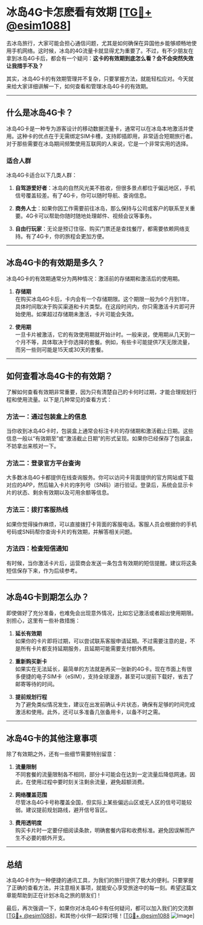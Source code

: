 # 冰岛4G卡怎麽看有效期 [[TG💪+ @esim1088](https://t.me/s/esim1088)]

去冰岛旅行，大家可能会担心通信问题，尤其是如何确保在异国他乡能够顺畅地使用手机网络。这时候，冰岛的4G流量卡就显得尤为重要了。不过，有不少朋友在拿到冰岛4G卡后，都会有一个疑问：**这卡的有效期到底怎么看？会不会突然失效让我措手不及？**

其实，冰岛4G卡的有效期管理并不复杂，只要掌握方法，就能轻松应对。今天就来给大家详细讲解一下，如何查看和管理冰岛4G卡的有效期。

---

## 什么是冰岛4G卡？

冰岛4G卡是一种专为游客设计的移动数据流量卡，通常可以在冰岛本地激活并使用。这种卡的优点在于无需绑定SIM卡槽，支持即插即用，非常适合短期旅行者。对于那些需要在冰岛期间频繁使用互联网的人来说，它是一个非常实用的选择。

### 适合人群

冰岛4G卡适合以下几类人群：

1. **自驾游爱好者**：冰岛的自然风光美不胜收，但很多景点都位于偏远地区，手机信号覆盖较差。有了4G卡，你可以随时导航、查询信息。
   
2. **商务人士**：如果你因工作需要前往冰岛，那么保持与公司或客户的联系至关重要。4G卡可以帮助你随时随地处理邮件、视频会议等事务。

3. **自由行玩家**：无论是预订住宿、购买门票还是查找餐厅，都需要依赖网络支持。有了4G卡，你的旅程会更加方便。

---

## 冰岛4G卡的有效期是多久？

冰岛4G卡的有效期通常分为两种情况：激活前的存储期和激活后的使用期。

1. **存储期**  
   在购买冰岛4G卡后，卡内会有一个存储期限。这个期限一般为6个月到1年，具体时间取决于购买渠道和卡片类型。在这段时间内，你只需激活卡片即可开始使用。如果超过存储期未激活，卡片可能会失效。

2. **使用期**  
   一旦卡片被激活，它的有效使用期就开始计时。一般来说，使用期从几天到一个月不等，具体取决于你选择的套餐。例如，有些卡可能提供7天无限流量，而另一些则可能是15天或30天的套餐。

---

## 如何查看冰岛4G卡的有效期？

了解如何查看有效期非常重要，因为只有清楚自己的卡何时过期，才能合理规划行程和使用流量。以下是几种常见的查看方式：

### 方法一：通过包装盒上的信息
当你收到冰岛4G卡时，包装盒上通常会标注卡片的存储期和激活截止日期。这些信息一般以“有效期至”或“激活截止日期”的形式呈现。如果你已经保存了包装盒，不妨拿出来核对一下。

### 方法二：登录官方平台查询
大多数冰岛4G卡都提供在线查询服务。你可以访问卡背面提供的官方网站或下载对应的APP，然后输入卡片的序列号（SN码）进行验证。登录后，系统会显示卡片的状态、剩余有效期以及可用余额等信息。

### 方法三：拨打客服热线
如果你觉得操作麻烦，可以直接拨打卡背面的客服电话。客服人员会根据你的手机号码或SN码帮你查询卡片的有效期，并解答相关问题。

### 方法四：检查短信通知
有时候，当你激活卡片后，运营商会发送一条包含有效期的短信提醒。建议将这条短信保存下来，作为后续参考。

---

## 冰岛4G卡到期怎么办？

即使做好了充分准备，也难免会出现意外情况，比如忘记激活或者超出使用期限。别担心，这里有一些补救措施：

1. **延长有效期**  
   如果你的卡片即将过期，可以尝试联系客服申请延期。不过需要注意的是，不是所有卡片都支持延期服务，且延期可能需要支付额外费用。

2. **重新购买新卡**  
   如果实在无法延长，最简单的方法就是再买一张新的4G卡。现在市面上有很多便捷的电子SIM卡（eSIM），支持全球漫游，甚至可以提前下载好，省去了邮寄等待的时间。

3. **提前规划行程**  
   为了避免类似情况发生，建议在出发前确认卡片状态，确保有足够的时间完成激活和使用。此外，还可以多准备几张备用卡，以备不时之需。

---

## 冰岛4G卡的其他注意事项

除了有效期之外，还有一些细节需要特别留意：

1. **流量限制**  
   不同套餐的流量限制各不相同，部分卡可能会在达到一定流量后降低网速。因此，在使用过程中要时刻关注剩余流量，避免超额消费。

2. **网络覆盖范围**  
   尽管冰岛4G卡号称覆盖全国，但实际上某些偏远山区或无人区的信号可能较弱。建议提前规划路线，避开信号盲区。

3. **费用透明度**  
   购买卡片时一定要仔细阅读条款，明确套餐内容和收费标准。避免因误解而产生不必要的额外开支。

---

## 总结

冰岛4G卡作为一种便捷的通讯工具，为我们的旅行提供了极大的便利。只要掌握了正确的查看方法，并注意相关事项，就能安心享受旅途中的每一刻。希望这篇文章能帮助到正在计划冰岛之旅的朋友们！

最后，再次强调一下，如果你对冰岛4G卡有任何疑问，都可以加入我们的交流群[[TG💪+ @esim1088](https://t.me/s/esim1088)]，和其他小伙伴一起探讨哦！[[TG💪+ @esim1088](https://t.me/s/esim1088) ![Image](https://i.postimg.cc/4NQfJmqS/Snipaste-2025-05-13-00-14-12.png)]